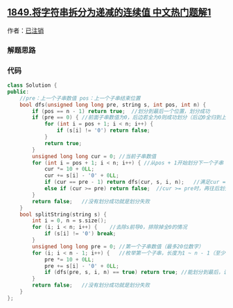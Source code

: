 ## [1849.将字符串拆分为递减的连续值 中文热门题解1](https://leetcode.cn/problems/splitting-a-string-into-descending-consecutive-values/solutions/100000/dfsjian-zhi-mei-ju-di-yi-ge-zi-chuan-xia-jz84)

作者：[已注销](https://leetcode.cn/u/已注销)
### 解题思路


### 代码

```cpp
class Solution {
public:
    //pre：上一个子串数值 pos：上一个子串结束位置
    bool dfs(unsigned long long pre, string s, int pos, int n) {
        if (pos == n - 1) return true;  //划分到最后一个位置，划分成功
        if (pre == 0) { //前面子串数值为0，后边若全为0则成功划分（后边0全归到上一个子串），否则失败
            for (int i = pos + 1; i < n; i++) {
                if (s[i] != '0') return false;
            }
            return true;
        }
        unsigned long long cur = 0; //当前子串数值
        for (int i = pos + 1; i < n; i++) { //从pos + 1开始划分下一个子串
            cur *= 10 + 0LL;
            cur += s[i] - '0' + 0LL;
            if (cur == pre - 1) return dfs(cur, s, i, n);   //满足cur == pre - 1，划分下一个子串
            else if (cur >= pre) return false;  //cur >= pre时，再往后划分只会大于等于pre，划分失败
        }
        return false;   //没有划分成功就是划分失败
    }
    bool splitString(string s) {
        int i = 0, n = s.size(); 
        for (i; i < n; i++) {    //去除s前导0，排除掉全0的情况
            if (s[i] != '0') break;
        }
        unsigned long long pre = 0; //第一个子串数值（最多20位数字）
        for (i; i < n - 1; i++) {   //枚举第一个子串，长度为1 ~ n - 1（至少划分2个子串）
            pre *= 10 + 0LL;
            pre += s[i] - '0' + 0LL;
            if (dfs(pre, s, i, n) == true) return true; //能划分到最后，说明可以划分
        }
        return false;   //没有划分成功就是划分失败
    }
};
```